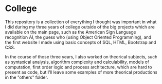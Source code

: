 # College
This repository is a collection of everything I thought was important in what I did during my three years of college outside of the big projects which are available on the main page, such as the American Sign Language recognition AI, the guess who (using Object Oriented Programming), and the first website I made using basic concepts of SQL, HTML, Bootstrap and CSS.

In the course of those three years, I also worked on theorical subjects, such as syntaxical analysis, algorithm complexity and calculability, models of computation, first order logic and process architecture, which are hard to present as code, but I'll leave some examples of more theorical productions in the "others" folder.
